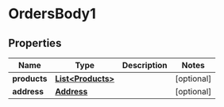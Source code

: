 # OrdersBody1

## Properties
Name | Type | Description | Notes
------------ | ------------- | ------------- | -------------
**products** | [**List&lt;Products&gt;**](Products.md) |  |  [optional]
**address** | [**Address**](Address.md) |  |  [optional]
